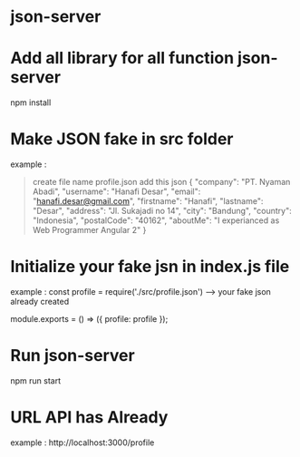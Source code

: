 # json-server

# Add all library for all function json-server
npm install

# Make JSON fake in src folder
  example :
  > create file name profile.json
  > add this json
  {
    "company": "PT. Nyaman Abadi",
    "username": "Hanafi Desar",
    "email": "hanafi.desar@gmail.com",
    "firstname": "Hanafi",
    "lastname": "Desar",
    "address": "Jl. Sukajadi no 14",
    "city": "Bandung",
    "country": "Indonesia",
    "postalCode": "40162",
    "aboutMe": "I experianced as Web Programmer Angular 2"
  }
# Initialize your fake jsn in index.js file
  example :
  const profile = require('./src/profile.json') --> your fake json already created

  module.exports = () => ({
  profile: profile
  });

# Run json-server
npm run start

# URL API has Already
example :
http://localhost:3000/profile
